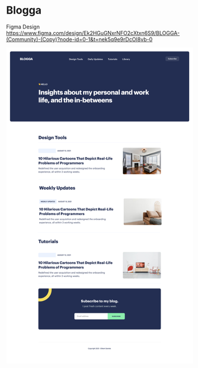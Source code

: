 # Blogga
Figma Design https://www.figma.com/design/Ek2HGuGNxrNFO2cXtxn6S9/BLOGGA-(Community)-(Copy)?node-id=0-1&t=nek5q9e9rDcOI8vb-0

![image](development/goal.png)